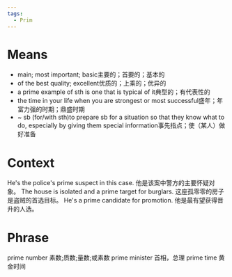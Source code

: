 ```yaml
---
tags:
  - Prim
---
```

# Means
- main; most important; basic主要的；首要的；基本的
- of the best quality; excellent优质的；上乘的；优异的
- a prime example of sth is one that is typical of it典型的；有代表性的
- the time in your life when you are strongest or most successful盛年；年富力强的时期；鼎盛时期
- ~ sb (for/with sth)to prepare sb for a situation so that they know what to do, especially by giving them special information事先指点；使（某人）做好准备
# Context
He's the police's prime suspect in this case.
他是该案中警方的主要怀疑对象。
The house is isolated and a prime target for burglars.
这座孤零零的房子是盗贼的首选目标。
He's a prime candidate for promotion.
他是最有望获得晋升的人选。
# Phrase
prime number 素数;质数;量数;或素数
prime minister 首相，总理
prime time 黄金时间